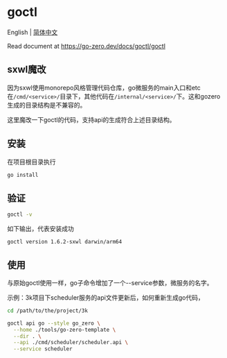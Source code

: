 # goctl

English | [简体中文](readme-cn.md)

Read document at https://go-zero.dev/docs/goctl/goctl

## sxwl魔改
因为sxwl使用monorepo风格管理代码仓库，go微服务的main入口和etc在`/cmd/<service>/`目录下，其他代码在`/internal/<service>/`下。这和gozero生成的目录结构是不兼容的。

这里魔改一下goctl的代码，支持api的生成符合上述目录结构。

## 安装
在项目根目录执行
```bash
go install
```

## 验证
```bash
goctl -v
```
如下输出，代表安装成功

```text
goctl version 1.6.2-sxwl darwin/arm64
```

## 使用
与原始goctl使用一样，go子命令增加了一个--service参数，微服务的名字。

示例：3k项目下scheduler服务的api文件更新后，如何重新生成go代码，

```bash
cd /path/to/the/project/3k

goctl api go --style go_zero \
  --home ./tools/go-zero-template \
  --dir . \
  --api ./cmd/scheduler/scheduler.api \
  --service scheduler
```
